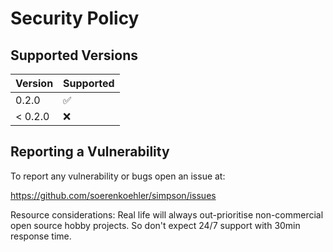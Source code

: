 # Security Policy

## Supported Versions

| Version   | Supported          |
| --------- | ------------------ |
|   0.2.0   | :white_check_mark: |
| < 0.2.0   | :x:                |

## Reporting a Vulnerability

To report any vulnerability or bugs open an issue at:

https://github.com/soerenkoehler/simpson/issues

Resource considerations: Real life will always out-prioritise non-commercial
open source hobby projects. So don't expect 24/7 support with 30min response
time.
